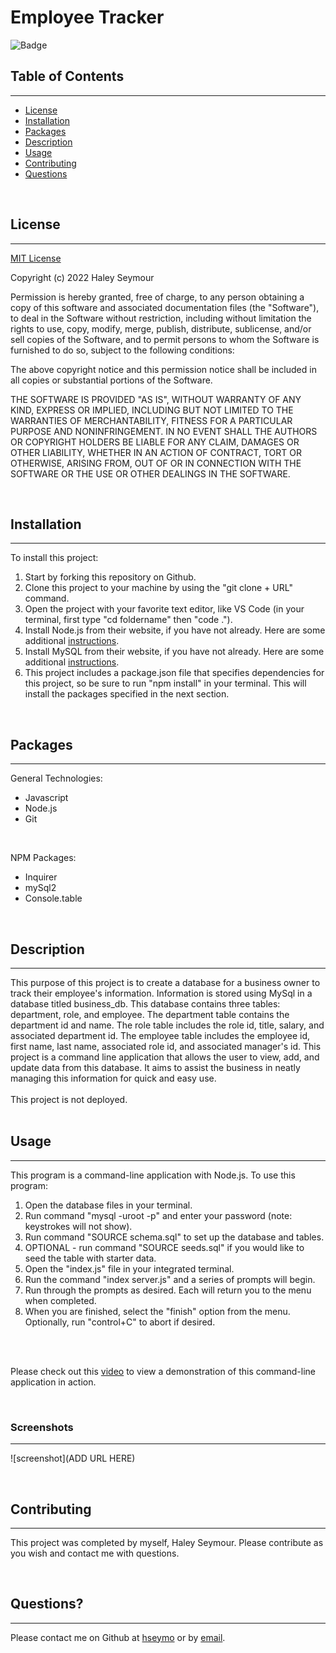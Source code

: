 # **Employee Tracker**

![Badge](https://img.shields.io/badge/license-MIT-blue)

## Table of Contents
---
* [License](#license)
* [Installation](#installation)
* [Packages](#packages)
* [Description](#description)
* [Usage](#usage)
* [Contributing](#contributing)
* [Questions](#questions)

<br>

## License 
---
[MIT License](./LICENSE) <br>

Copyright (c) 2022 Haley Seymour

Permission is hereby granted, free of charge, to any person obtaining a copy
of this software and associated documentation files (the "Software"), to deal
in the Software without restriction, including without limitation the rights
to use, copy, modify, merge, publish, distribute, sublicense, and/or sell
copies of the Software, and to permit persons to whom the Software is
furnished to do so, subject to the following conditions:

The above copyright notice and this permission notice shall be included in all
copies or substantial portions of the Software.

THE SOFTWARE IS PROVIDED "AS IS", WITHOUT WARRANTY OF ANY KIND, EXPRESS OR
IMPLIED, INCLUDING BUT NOT LIMITED TO THE WARRANTIES OF MERCHANTABILITY,
FITNESS FOR A PARTICULAR PURPOSE AND NONINFRINGEMENT. IN NO EVENT SHALL THE
AUTHORS OR COPYRIGHT HOLDERS BE LIABLE FOR ANY CLAIM, DAMAGES OR OTHER
LIABILITY, WHETHER IN AN ACTION OF CONTRACT, TORT OR OTHERWISE, ARISING FROM,
OUT OF OR IN CONNECTION WITH THE SOFTWARE OR THE USE OR OTHER DEALINGS IN THE
SOFTWARE.
 <br>

<br>

## Installation
---
To install this project: 
1. Start by forking this repository on Github. 
2. Clone this project to your machine by using the "git clone + URL" command. 
3. Open the project with your favorite text editor, like VS Code (in your terminal, first type "cd foldername" then "code ."). 
4. Install Node.js from their website, if you have not already. Here are some additional [instructions](https://coding-boot-camp.github.io/full-stack/nodejs/how-to-install-nodejs).
5. Install MySQL from their website, if you have not already. Here are some additional [instructions](https://coding-boot-camp.github.io/full-stack/mysql/mysql-installation-guide).
5. This project includes a package.json file that specifies dependencies for this project, so be sure to run "npm install" in your terminal. This will install the packages specified in the next section. 

<br>

## Packages
---
General Technologies: 
- Javascript
- Node.js
- Git
<br>

NPM Packages:
- Inquirer
- mySql2
- Console.table

<br>

## Description
---
This purpose of this project is to create a database for a business owner to track their employee's information. Information is stored using MySql in a database titled business_db. This database contains three tables: department, role, and employee. The department table contains the department id and name. The role table includes the role id, title, salary, and associated department id. The employee table includes the employee id, first name, last name, associated role id, and associated manager's id. This project is a command line application that allows the user to view, add, and update data from this database. It aims to assist the business in neatly managing this information for quick and easy use. <br><br>
This project is not deployed. <br><br>

## Usage 
---
This program is a command-line application with Node.js. To use this program: <br>
1. Open the database files in your terminal. 
2. Run command "mysql -uroot -p" and enter your password (note: keystrokes will not show).
3. Run command "SOURCE schema.sql" to set up the database and tables.
4. OPTIONAL - run command "SOURCE seeds.sql" if you would like to seed the table with starter data.
5. Open the "index.js" file in your integrated terminal.
6. Run the command "index server.js" and a series of prompts will begin. 
7. Run through the prompts as desired. Each will return you to the menu when completed.
8. When you are finished, select the "finish" option from the menu. Optionally, run "control+C" to abort if desired. 

<br><br>

Please check out this [video]() to view a demonstration of this command-line application in action.

<br>

### **Screenshots**
--- 
![screenshot](ADD URL HERE)
<br>

<br>

## Contributing 
---
This project was completed by myself, Haley Seymour. Please contribute as you wish and contact me with questions. 

<br>

## Questions?
---
Please contact me on Github at [hseymo](https://github.com/hseymo) or by [email](mailto:haleycseymour@comcast.net).